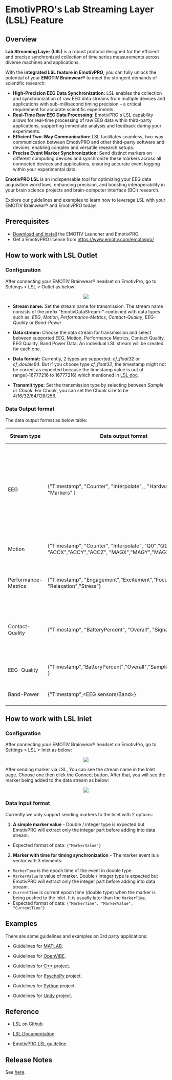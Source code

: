 # EmotivPRO's Lab Streaming Layer (LSL) Feature

## Overview

**Lab Streaming Layer (LSL)** is a robust protocol designed for the efficient and precise synchronized collection of time series measurements across diverse machines and applications.

With the **integrated LSL feature in EmotivPRO**, you can fully unlock the potential of your **EMOTIV Brainwear®** to meet the stringent demands of scientific research:

* **High-Precision EEG Data Synchronization:** LSL enables the collection and synchronization of raw EEG data streams from multiple devices and applications with sub-millisecond timing precision – a critical requirement for accurate scientific experiments.
* **Real-Time Raw EEG Data Processing:** EmotivPRO's LSL capability allows for real-time processing of raw EEG data within third-party applications, supporting immediate analysis and feedback during your experiments.
* **Efficient Two-Way Communication:** LSL facilitates seamless, two-way communication between EmotivPRO and other third-party software and devices, enabling complex and versatile research setups.
* **Precise Event Marker Synchronization:** Send distinct markers on different computing devices and synchronize these markers across all connected devices and applications, ensuring accurate event logging within your experimental data.

**EmotivPRO LSL** is an indispensable tool for optimizing your EEG data acquisition workflows, enhancing precision, and boosting interoperability in your brain science projects and brain-computer interface (BCI) research.

Explore our guidelines and examples to learn how to leverage LSL with your EMOTIV Brainwear® and EmotivPRO today!

## Prerequisites

* [Download and install](https://www.emotiv.com/developer/) the EMOTIV Launcher and EmotivPRO.
* Get a EmotivPRO license from https://www.emotiv.com/emotivpro/

## How to work with LSL Outlet

### Configuration
After connecting your EMOTIV Brainwear&reg; headset on EmotivPro, go to Settings > LSL > Outlet as below:
<p align="center">
  <img src="https://github.com/Emotiv/labstreaminglayer/blob/emotiv-lsl/docs/images/config-outlet.png">
</p>

* **Stream name:** Set the stream name for transmission. The stream name consists of the prefix "EmotivDataStream-"  combined with data types such as: *EEG*, *Motion*, *Performance-Metrics*, *Contact-Quality*, *EEG-Quality* or *Band-Power*

* **Data stream:** Choose the data stream for transmission and select between supported EEG, Motion, Performance Metrics, Contact Quality, EEG Quality, Band Power Data. An individual LSL stream will be created for each one.

* **Data format:** Currently, 2 types are supported: *cf_float32* or *cf_double64*. But if you choose type *cf_float32*, the timestamp might not be correct as expected because the timestamp value is out of range(-16777216 to 16777216) which mentioned in [LSL doc](https://labstreaminglayer.readthedocs.io/projects/liblsl/ref/enums.html).

* **Transmit type:** Set the transmission type by selecting between *Sample* or *Chunk*. For Chunk, you can set the Chunk size to be 4/16/32/64/128/256.

### Data Output format
The data output format as below table:

Stream type | Data output format | Sample rate | Notes
----------- | ------------------ | ------------ | ---------------
EEG | {"Timestamp", "Counter", "Interpolate", <EEG sensors>, "HardwareMarker", "Markers" } | 128Hz/ 256 Hz | Description of  EEG channels at [link](https://emotiv.gitbook.io/cortex-api/data-subscription/data-sample-object#eeg). The Markers channel  is supported from V3.0 and it is marker value of marker object included on EEG data.
Motion | {"Timestamp", "Counter", "Interpolate", "Q0","Q1","Q2","Q3", "ACCX","ACCY","ACCZ", "MAGX","MAGY","MAGZ"} |32 Hz / 64 Hz / 128 Hz | Description of Motion channels at [link](https://emotiv.gitbook.io/cortex-api/data-subscription/data-sample-object#motion)
Performance-Metrics | {"Timestamp", "Engagement","Excitement","Focus","Interest ", "Relaxation","Stress"} | 2 Hz for high resolution / 0.1 Hz for low resolution | Description of Performance metric at [link](https://emotiv.gitbook.io/cortex-api/data-subscription/data-sample-object#performance-metric)
Contact-Quality | {"Timestamp", "BatteryPercent", "Overall", "Signal", <EEG sensors> } | 2 Hz | Description of Contact Quality at [link](https://emotiv.gitbook.io/cortex-api/data-subscription/data-sample-object#device-information) but the order of channels changes a bit.
EEG-Quality | {"Timestamp","BatteryPercent","Overall","SampleRateQuality", <EEG sensors>} | 2 Hz | Description of EEG Quality at [link](https://emotiv.gitbook.io/cortex-api/data-subscription/data-sample-object#eeg-quality)
Band-Power | {"Timestamp",<EEG sensors/Band>} | 8 Hz | Description of Band Power at [link](https://emotiv.gitbook.io/cortex-api/data-subscription/data-sample-object#band-power)


## How to work with LSL Inlet

### Configuration
After connecting your EMOTIV Brainwear&reg; headset on EmotivPro, go to Settings > LSL > Inlet as below:

<p align="center">
  <img src="https://github.com/Emotiv/labstreaminglayer/blob/emotiv-lsl/docs/images/config-inlet.png">
</p>

After sending marker via LSL, You can see the stream name in the Inlet page. Choose one then click the Connect button. After that, you will see the marker being added to the data stream as below:
<p align="center">
  <img src="https://github.com/Emotiv/labstreaminglayer/blob/emotiv-lsl/docs/images/marker-added.png">
</p>

### Data Input format

Currently we only support sending markers to the Inlet with 2 options:

1. **A simple marker value** - Double / integer type is expected but EmotivPRO will extract only the integer part before adding into data stream.
  * Expected format of data: `{"MarkerValue"}`

2. **Marker with time for timing synchronization** - The marker event is a vector with 3 elements:
  * `MarkerTime` is the epoch time of the event in double type.
  * `MarkerValue` is value of marker. Double / integer type is expected but EmotivPRO will extract only the integer part before adding into data stream.
  * `CurrentTime` is current epoch time (double type) when the marker is being pushed to the Inlet. It is usually later than the `MarkerTime`.
  * Expected format of data: `{"MarkerTime", "MarkerValue", "CurrentTime"}`

## Examples

There are some guidelines and examples on 3rd party applications:

* Guidelines for <a href="examples/matlab/readme.md">MATLAB</a>.

* Guidelines for <a href="examples/openvibe/readme.md">OpenViBE</a>.

* Guidelines for <a href="examples/cpp/readme.md">C++</a> project.

* Guidelines for <a href="examples/psychopy/readme.md">PsychoPy</a> project.

* Guidelines for <a href="examples/python/readme.md">Python</a> project.

* Guidelines for <a href="examples/unity/readme.md">Unity</a> project.



## Reference
* [LSL on Github](https://github.com/sccn/labstreaminglayer)

* [LSL Documentation](https://labstreaminglayer.readthedocs.io/)
* [EmotivPRO LSL guideline](https://emotiv.gitbook.io/emotivpro-v2-0/lab-streaming-layer-lsl)

## Release Notes

See <a href="docs/ReleaseNotes.md">here</a>.
